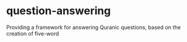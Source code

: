 # question-answering
Providing a framework for answering Quranic questions, based on the creation of five-word
